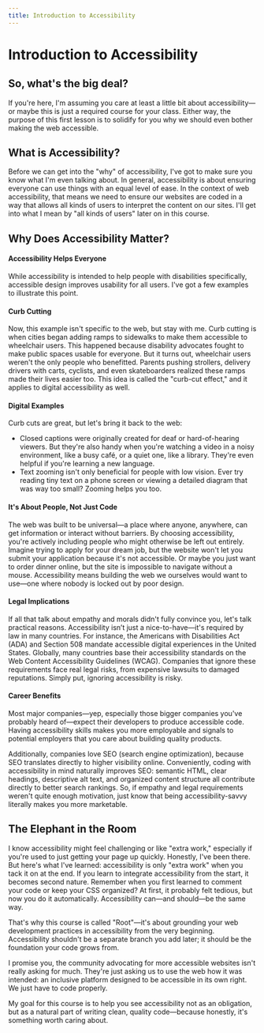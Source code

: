 ```yaml
---
title: Introduction to Accessibility
---
```

# Introduction to Accessibility
<h2 class="subheading">So, what's the big deal?</h2>
If you're here, I'm assuming you care at least a little bit about accessibility—or maybe this is just a required course for your class. Either way, the purpose of this first lesson is to solidify for you why we should even bother making the web accessible.

## What is Accessibility?
Before we can get into the "why" of accessibility, I've got to make sure you know what I'm even talking about. In general, accessibility is about ensuring everyone can use things with an equal level of ease. In the context of web accessibility, that means we need to ensure our websites are coded in a way that allows all kinds of users to interpret the content on our sites. I'll get into what I mean by "all kinds of users" later on in this course.

## Why Does Accessibility Matter?
#### Accessibility Helps Everyone
While accessibility is intended to help people with disabilities specifically, accessible design improves usability for all users. I've got a few examples to illustrate this point.

#### Curb Cutting
Now, this example isn't specific to the web, but stay with me.
Curb cutting is when cities began adding ramps to sidewalks to make them accessible to wheelchair users. This happened because disability advocates fought to make public spaces usable for everyone. But it turns out, wheelchair users weren't the only people who benefitted. Parents pushing strollers, delivery drivers with carts, cyclists, and even skateboarders realized these ramps made their lives easier too. This idea is called the "curb-cut effect," and it applies to digital accessibility as well.

#### Digital Examples
Curb cuts are great, but let's bring it back to the web:

- Closed captions were originally created for deaf or hard-of-hearing viewers. But they're also handy when you're watching a video in a noisy environment, like a busy café, or a quiet one, like a library. They're even helpful if you're learning a new language.
- Text zooming isn't only beneficial for people with low vision. Ever try reading tiny text on a phone screen or viewing a detailed diagram that was way too small? Zooming helps you too.

#### It's About People, Not Just Code
<!-- fix this example: because it's not accessible -->
The web was built to be universal—a place where anyone, anywhere, can get information or interact without barriers. By choosing accessibility, you're actively including people who might otherwise be left out entirely. Imagine trying to apply for your dream job, but the website won't let you submit your application because it's not accessible. Or maybe you just want to order dinner online, but the site is impossible to navigate without a mouse. Accessibility means building the web we ourselves would want to use—one where nobody is locked out by poor design.

#### Legal Implications
If all that talk about empathy and morals didn't fully convince you, let's talk practical reasons. Accessibility isn’t just a nice-to-have—it's required by law in many countries. For instance, the Americans with Disabilities Act (ADA) and Section 508 mandate accessible digital experiences in the United States. Globally, many countries base their accessibility standards on the Web Content Accessibility Guidelines (WCAG). Companies that ignore these requirements face real legal risks, from expensive lawsuits to damaged reputations. Simply put, ignoring accessibility is risky.
<!-- legal implications details -->

#### Career Benefits
<!-- talk about how most major companies (aka, the ones that will pay you well) (idk about that joke lol) expect their developers to produce accessible code -->
<!-- companies also care a lot about SEO (search engine optimization). go into the details of how coding with accessibility in mind spills over into seo benefits -->
Most major companies—yep, especially those bigger companies you've probably heard of—expect their developers to produce accessible code. Having accessibility skills makes you more employable and signals to potential employers that you care about building quality products.

Additionally, companies love SEO (search engine optimization), because SEO translates directly to higher visibility online. Conveniently, coding with accessibility in mind naturally improves SEO: semantic HTML, clear headings, descriptive alt text, and organized content structure all contribute directly to better search rankings. So, if empathy and legal requirements weren't quite enough motivation, just know that being accessibility-savvy literally makes you more marketable.

## The Elephant in the Room
I know accessibility might feel challenging or like "extra work," especially if you're used to just getting your page up quickly. Honestly, I've been there. But here's what I've learned: accessibility is only "extra work" when you tack it on at the end. If you learn to integrate accessibility from the start, it becomes second nature. Remember when you first learned to comment your code or keep your CSS organized? At first, it probably felt tedious, but now you do it automatically. Accessibility can—and should—be the same way.
<!-- workshop those examples? devs hate these already -->
<!-- keyboard shortcuts? -->

That's why this course is called "Root"—it's about grounding your web development practices in accessibility from the very beginning. Accessibility shouldn't be a separate branch you add later; it should be the foundation your code grows from.

<!-- workshop to pull from this: The web was built to be universal—a place where anyone, anywhere, can get information or interact without barriers. -->
I promise you, the community advocating for more accessible websites isn't really asking for much. They're just asking us to use the web how it was intended: an inclusive platform designed to be accessible in its own right. We just have to code properly.
<!-- cut We just have to code properly. - feels passive aggressive. same idea, just less accusatory -->

My goal for this course is to help you see accessibility not as an obligation, but as a natural part of writing clean, quality code—because honestly, it's something worth caring about.
